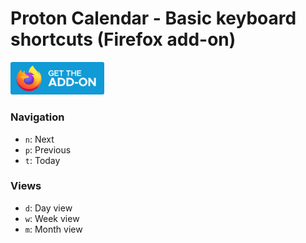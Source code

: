  # Proton Calendar - Basic keyboard shortcuts (Firefox add-on)

 <a rel="noreferrer noopener" href="https://addons.mozilla.org/en-US/firefox/addon/proton-calendar-shortcuts/" target="_blank"><img alt="Firefox Add-ons" src="firefox-addon-badge.svg" width="150"></a>
 
 ### Navigation
 - `n`: Next
 - `p`: Previous
 - `t`: Today

### Views
 - `d`: Day view
 - `w`: Week view
 - `m`: Month view
